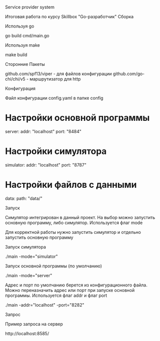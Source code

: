 Service provider system

Итоговая работа по курсу Skillbox "Go-разработчик"
Сборка

Используя go

go build cmd/main.go

Используя make

make build 

Сторонние Пакеты

github.com/spf13/viper - для файлов конфигурации
github.com/go-chi/chi/v5 - маршрутизатор для http

Конфигурация

Файл конфигурации config.yaml в папке config

# Настройки основной программы
server:
  addr: "localhost"
  port: "8484"

# Настройки симулятора
simulator:
  addr: "localhost"
  port: "8787"

# Настройки файлов с данными
data:
  path: "data/"

Запуск

Симулятор интегрирован в данный проект. На выбор можно запустить основную программу, либо симулятор. Используется флаг mode

Для корректной работы нужно запустить симулятор и отдельно запустить основную программу

Запуск симулятора

./main -mode="simulator"

Запуск основной программы (по умолчанию)

./main -mode="server"

Адрес и порт по умолчанию берется из конфигурационного файла. Можно переназначить адрес или порт при запуске основной программы. Используется флаг addr и флаг port

./main -addr="localhost" -port="8282"

Запрос

Пример запроса на сервер

http://localhost:8585/